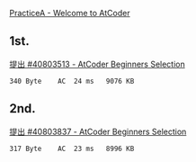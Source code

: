 [PracticeA - Welcome to AtCoder](https://atcoder.jp/contests/abs/tasks/practice_1)


## 1st.

[提出 #40803513 - AtCoder Beginners Selection](https://atcoder.jp/contests/abs/submissions/40803513)

```
340 Byte	AC	24 ms	9076 KB	
```


## 2nd.

[提出 #40803837 - AtCoder Beginners Selection](https://atcoder.jp/contests/abs/submissions/40803837)

```
317 Byte	AC	23 ms	8996 KB
```
